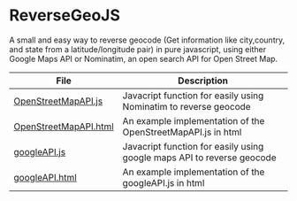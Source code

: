 ReverseGeoJS
============
A small and easy way to reverse geocode (Get information like city,country, and state from a latitude/longitude pair) in pure javascript, using either Google Maps API or Nominatim, an open search API for Open Street Map.


| File | Description          |
| ------------- | ----------- |
| <a href='https://github.com/ironmig/ReverseGeoJS/blob/master/OpenStreetMapAPI.js'>OpenStreetMapAPI.js</a>|Javacript function for easily using Nominatim to reverse geocode|
| <a href='https://github.com/ironmig/ReverseGeoJS/blob/master/OpenStreetMapAPI..html'>OpenStreetMapAPI.html</a>|An example implementation of the OpenStreetMapAPI.js in html|
| <a href='https://github.com/ironmig/ReverseGeoJS/blob/master/googleAPI.js'>googleAPI.js</a>|Javacript function for easily using google maps API to reverse geocode|
| <a href='https://github.com/ironmig/ReverseGeoJS/blob/master/googleAPI.html'>googleAPI.html</a>| An example implementation of the googleAPI.js in html|
